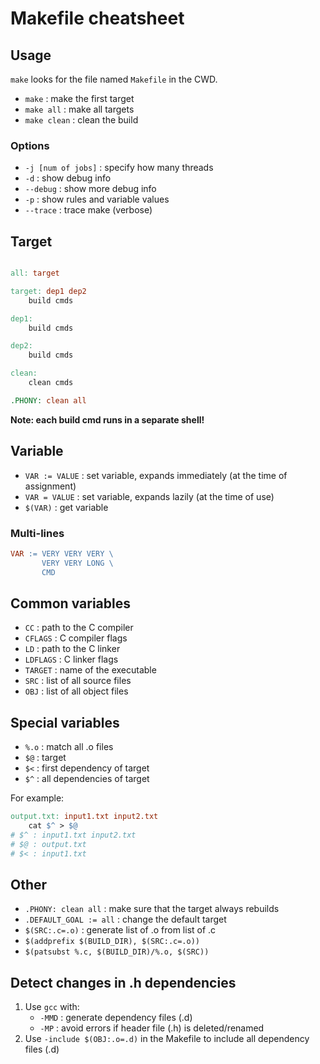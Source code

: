 # Makefile cheatsheet

## Usage
`make` looks for the file named `Makefile` in the CWD.

- `make` : make the first target
- `make all` : make all targets
- `make clean` : clean the build

### Options
- `-j [num of jobs]` : specify how many threads
- `-d` : show debug info
- `--debug` : show more debug info
- `-p` : show rules and variable values
- `--trace` : trace make (verbose)

## Target
```Makefile

all: target

target:	dep1 dep2
	build cmds

dep1:
    build cmds

dep2:
    build cmds

clean:
    clean cmds

.PHONY: clean all
```

**Note: each build cmd runs in a separate shell!**

## Variable
- `VAR := VALUE` : set variable, expands immediately (at the time of assignment)
- `VAR = VALUE` : set variable, expands lazily (at the time of use)
- `$(VAR)` : get variable

### Multi-lines
```Makefile
VAR := VERY VERY VERY \
       VERY VERY LONG \
       CMD
```

## Common variables
- `CC` : path to the C compiler
- `CFLAGS` : C compiler flags
- `LD` : path to the C linker
- `LDFLAGS` : C linker flags
- `TARGET` : name of the executable
- `SRC` : list of all source files
- `OBJ` : list of all object files

## Special variables
- `%.o` : match all .o files
- `$@` : target
- `$<` : first dependency of target
- `$^` : all dependencies of target

For example:
```Makefile
output.txt: input1.txt input2.txt
    cat $^ > $@
# $^ : input1.txt input2.txt
# $@ : output.txt
# $< : input1.txt
```

## Other
- `.PHONY: clean all` : make sure that the target always rebuilds
- `.DEFAULT_GOAL := all` : change the default target
- `$(SRC:.c=.o)` : generate list of .o from list of .c
- `$(addprefix $(BUILD_DIR), $(SRC:.c=.o))`
- `$(patsubst %.c, $(BUILD_DIR)/%.o, $(SRC))`

## Detect changes in .h dependencies
1. Use `gcc` with:
    - `-MMD` : generate dependency files (.d)
    - `-MP` : avoid errors if header file (.h) is deleted/renamed
2. Use `-include $(OBJ:.o=.d)` in the Makefile to include all dependency files (.d)
